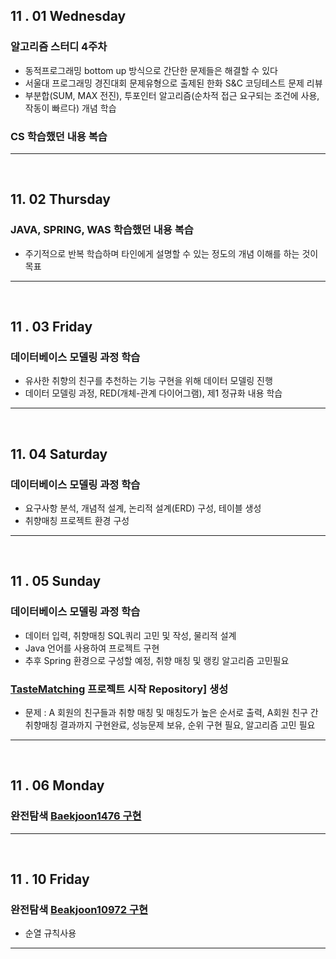 
## 11 . 01 Wednesday

### 알고리즘 스터디 4주차

+ 동적프로그래밍 bottom up 방식으로 간단한 문제들은 해결할 수 있다
+ 서울대 프로그래밍 경진대회 문제유형으로 출제된 한화 S&C 코딩테스트 문제 리뷰
+ 부분합(SUM, MAX 전진), 투포인터 알고리즘(순차적 접근 요구되는 조건에 사용, 작동이 빠르다) 개념 학습

### CS 학습했던 내용 복습

---
<br>

## 11. 02 Thursday

### JAVA, SPRING, WAS 학습했던 내용 복습

+ 주기적으로 반복 학습하며 타인에게 설명할 수 있는 정도의 개념 이해를 하는 것이 목표

---
<br>

## 11 . 03 Friday

### 데이터베이스 모델링 과정 학습

+ 유사한 취향의 친구를 추천하는 기능 구현을 위해 데이터 모델링 진행
+ 데이터 모델링 과정, RED(개체-관계 다이어그램), 제1 정규화 내용 학습

---
<br>

## 11. 04 Saturday

### 데이터베이스 모델링 과정 학습

+ 요구사항 분석, 개념적 설계, 논리적 설계(ERD) 구성, 테이블 생성
+ 취향매칭 프로젝트 환경 구성

---
<br>

## 11 . 05 Sunday

### 데이터베이스 모델링 과정 학습

+ 데이터 입력, 취향매칭 SQL쿼리 고민 및 작성, 물리적 설계
+ Java 언어를 사용하여 프로젝트 구현
+ 추후 Spring 환경으로 구성할 예정, 취향 매칭 및 랭킹 알고리즘 고민필요

### [TasteMatching](https://github.com/nttejun/TasteMatching/tree/master/Project) 프로젝트 시작 Repository] 생성

+ 문제 : A 회원의 친구들과 취향 매칭 및 매칭도가 높은 순서로 출력, A회원 친구 간 취향매칭 결과까지 구현완료, 성능문제 보유, 순위 구현 필요, 알고리즘 고민 필요

---
<br>

## 11 . 06 Monday

### 완전탐색 [Baekjoon1476 구현](https://github.com/nttejun/algorithm-euler/blob/master/euler/src/resolve/Baekjoon1476.java)

---
<br>

## 11 . 10 Friday

### 완전탐색 [Beakjoon10972 구현](https://github.com/nttejun/algorithm-euler/blob/master/euler/src/resolve/Baekjoon10972.java)

+ 순열 규칙사용

---
<br>

